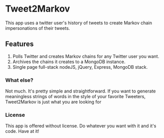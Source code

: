 # Tweet2Markov

This app uses a twitter user's history of tweets to create Markov chain impersonations of their tweets.

## Features
1. Polls Twitter and creates Markov chains for any Twitter user you want.
2. Archives the chains it creates to a MongoDB instance.
3. Single page full-stack nodeJS, jQuery, Express, MongoDB stack.

### What else?
Not much. It's pretty simple and straightforward. If you want to generate meaningless strings of words in the style of your favorite Tweeters, Tweet2Markov is just what you are looking for

### License
This app is offered without license. Do whatever you want with it and it's code. Have at it!
